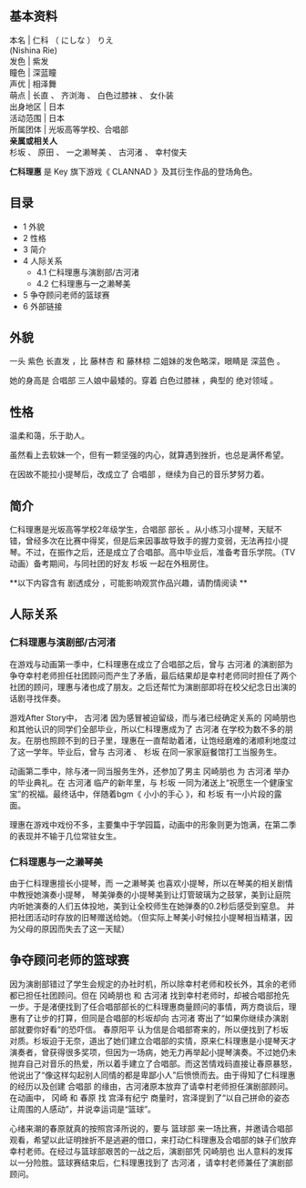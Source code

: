 **基本资料**  
---  
本名  |  仁科  （  にしな  ）  りえ    
(Nishina Rie)  
发色  |  紫发   
瞳色  |  深蓝瞳   
声优  |  相泽舞   
萌点  |  长直  、  齐浏海  、  白色过膝袜  、  女仆装   
出身地区  |  日本   
活动范围  |  日本   
所属团体  |  光坂高等学校、合唱部   
**亲属或相关人**  
杉坂  、  原田  、  一之濑琴美  、  古河渚  、  幸村俊夫  
  
**仁科理惠** 是  Key  旗下游戏《  CLANNAD  》及其衍生作品的登场角色。

##  目录

  * 1  外貌 
  * 2  性格 
  * 3  简介 
  * 4  人际关系 
    * 4.1  仁科理惠与演剧部/古河渚 
    * 4.2  仁科理惠与一之濑琴美 
  * 5  争夺顾问老师的篮球赛 
  * 6  外部链接 

##  外貌

一头  紫色  长直发  ，比  藤林杏  和  藤林椋  二姐妹的发色略深，眼睛是  深蓝色  。

她的身高是  合唱部  三人娘中最矮的。穿着  白色过膝袜  ，典型的  绝对领域  。

##  性格

温柔和蔼，乐于助人。

虽然看上去软妹一个，但有一颗坚强的内心，就算遇到挫折，也总是满怀希望。

在因故不能拉小提琴后，改成立了  合唱部  ，继续为自己的音乐梦努力着。

##  简介

仁科理惠是光坂高等学校2年级学生，合唱部  部长
。从小练习小提琴，天赋不错，曾经多次在比赛中得奖，但是后来因事故导致手的握力变弱，无法再拉小提琴。不过，在振作之后，还是成立了合唱部。高中毕业后，准备考音乐学院。（TV动画）备考期间，与同社团的好友
杉坂  一起在外租房住。

**以下内容含有 剧透成分  ，可能影响观赏作品兴趣，请酌情阅读 **

##  人际关系

###  仁科理惠与演剧部/古河渚

在游戏与动画第一季中，仁科理惠在成立了合唱部之后，曾与  古河渚
的演剧部为争夺幸村老师担任社团顾问而产生了矛盾，最后结果却是幸村老师同时担任了两个社团的顾问，理惠与渚也成了朋友。之后还帮忙为演剧部即将在校父纪念日出演的话剧寻找伴奏。

游戏After Story中，  古河渚  因为感冒被迫留级，而与渚已经确定关系的  冈崎朋也  和其他认识的同学们全部毕业，所以仁科理惠成为了  古河渚
在学校为数不多的朋友。在朋也照顾不到的日子里，理惠在一直帮助着渚，让饱经磨难的渚顺利地度过了这一学年。毕业后，曾与  古河渚  、  杉坂
在同一家家庭餐馆打工当服务生。

动画第二季中，除与渚一同当服务生外，还参加了男主  冈崎朋也  为  古河渚  举办的毕业典礼。在  古河渚  临产的新年里，与  杉坂
一同为渚送上“祝愿生一个健康宝宝”的祝福。最终话中，伴随着bgm《  小小的手心  》，和  杉坂  有一小片段的露面。

理惠在游戏中戏份不多，主要集中于学园篇，动画中的形象则更为饱满，在第二季的表现并不输于几位常驻女生。

###  仁科理惠与一之濑琴美

由于仁科理惠擅长小提琴，而  一之濑琴美  也喜欢小提琴，所以在琴美的相关剧情中教授她演奏小提琴，
琴美弹奏的小提琴美到让灯管玻璃为之鼓掌，美到让庭院内听她演奏的人们五体投地，美到让全校师生在她弹奏的0.2秒后感受到窒息。
并把社团活动时存放的旧琴赠送给她。（但实际上琴美小时候拉小提琴相当精湛，因为父母的原因而失去了这一天赋）

##  争夺顾问老师的篮球赛

因为演剧部错过了学生会规定的办社时机，所以除幸村老师和校长外，其余的老师都已担任社团顾问。但在  冈崎朋也  和  古河渚
找到幸村老师时，却被合唱部抢先一步。于是渚便找到了任合唱部部长的仁科理惠商量顾问的事情，两方商谈后，理惠有了让步的打算，但同是合唱部的杉坂却向  古河渚
寄出了“如果你继续办演剧部就要你好看”的恐吓信。  春原阳平
认为信是合唱部寄来的，所以便找到了杉坂对质。杉坂迫于无奈，道出了她们建立合唱部的实情，原来仁科理惠是小提琴天才演奏者，曾获得很多奖项，但因为一场病，她无力再举起小提琴演奏。不过她仍未抛弃自己对音乐的热爱，所以着手建立了合唱部。而这苦情戏码直接让春原暴怒，他说出了“像这样勾起别人同情的都是卑鄙小人”后愤愤而去。由于得知了仁科理惠的经历以及创建
合唱部  的缘由，古河渚原本放弃了请幸村老师担任演剧部顾问。在动画中，  冈崎  和  春原  找  宫泽有纪宁
商量时，宫泽提到了“以自己拼命的姿态让周围的人感动”，并说幸运词是“篮球”。

心绪来潮的春原就真的按照宫泽所说的，要与  篮球部
来一场比赛，并邀请合唱部观看，希望以此证明挫折不是逃避的借口，来打动仁科理惠及合唱部的妹子们放弃幸村老师。在经过与篮球部艰苦的一战之后，演剧部凭  冈崎朋也
出人意料的发挥以一分险胜。篮球赛结束后，仁科理惠找到了  古河渚  ，请幸村老师兼任了演剧部顾问。